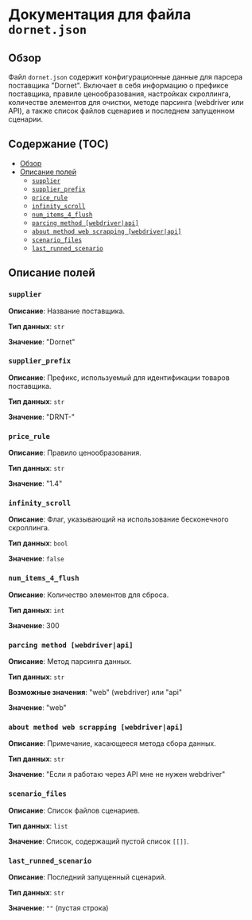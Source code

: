 # Документация для файла `dornet.json`

## Обзор

Файл `dornet.json` содержит конфигурационные данные для парсера поставщика "Dornet". Включает в себя информацию о префиксе поставщика, правиле ценообразования, настройках скроллинга, количестве элементов для очистки, методе парсинга (webdriver или API), а также список файлов сценариев и последнем запущенном сценарии.

## Содержание (TOC)

- [Обзор](#обзор)
- [Описание полей](#описание-полей)
    - [`supplier`](#supplier)
    - [`supplier_prefix`](#supplier_prefix)
    - [`price_rule`](#price_rule)
    - [`infinity_scroll`](#infinity_scroll)
    - [`num_items_4_flush`](#num_items_4_flush)
    - [`parcing method [webdriver|api]`](#parcing-method-webdriverapi)
    - [`about method web scrapping [webdriver|api]`](#about-method-web-scrapping-webdriverapi)
    - [`scenario_files`](#scenario_files)
    - [`last_runned_scenario`](#last_runned_scenario)

## Описание полей

### `supplier`

**Описание**: Название поставщика.

**Тип данных**: `str`

**Значение**: "Dornet"

### `supplier_prefix`

**Описание**: Префикс, используемый для идентификации товаров поставщика.

**Тип данных**: `str`

**Значение**: "DRNT-"

### `price_rule`

**Описание**: Правило ценообразования.

**Тип данных**: `str`

**Значение**: "1.4"

### `infinity_scroll`

**Описание**:  Флаг, указывающий на использование бесконечного скроллинга.

**Тип данных**: `bool`

**Значение**: `false`

### `num_items_4_flush`

**Описание**: Количество элементов для сброса.

**Тип данных**: `int`

**Значение**: 300

### `parcing method [webdriver|api]`

**Описание**: Метод парсинга данных.

**Тип данных**: `str`

**Возможные значения**: "web" (webdriver) или "api"

**Значение**: "web"

### `about method web scrapping [webdriver|api]`

**Описание**: Примечание, касающееся метода сбора данных.

**Тип данных**: `str`

**Значение**: "Если я работаю через API мне не нужен webdriver"

### `scenario_files`

**Описание**: Список файлов сценариев.

**Тип данных**: `list`

**Значение**: Список, содержащий пустой список `[[]]`.

### `last_runned_scenario`

**Описание**: Последний запущенный сценарий.

**Тип данных**: `str`

**Значение**: `""` (пустая строка)